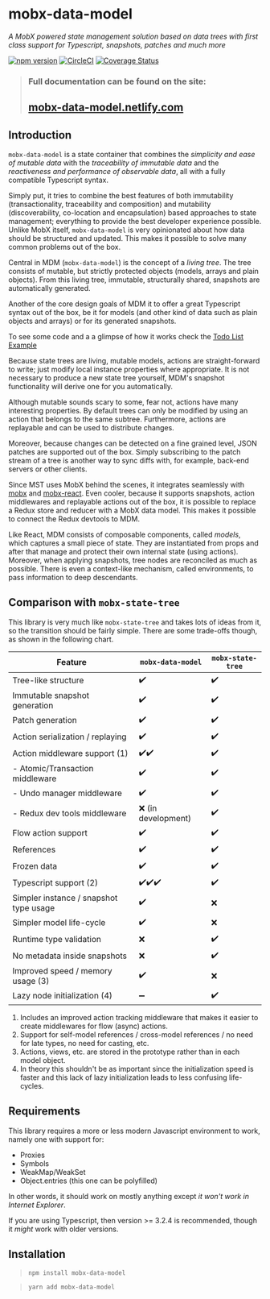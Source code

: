 # mobx-data-model

_A MobX powered state management solution based on data trees with first class support for Typescript, snapshots, patches and much more_

[![npm version](https://badge.fury.io/js/mobx-data-model.svg)](https://badge.fury.io/js/mobx-data-model)
[![CircleCI](https://circleci.com/gh/xaviergonz/mobx-data-model.svg?style=svg)](https://circleci.com/gh/xaviergonz/mobx-data-model)
[![Coverage Status](https://coveralls.io/repos/github/xaviergonz/mobx-data-model/badge.svg?branch=master&t=Lwl2z5)](https://coveralls.io/github/xaviergonz/mobx-data-model?branch=master)

> ### Full documentation can be found on the site:
>
> ## [mobx-data-model.netlify.com](https://mobx-data-model.netlify.com)

## Introduction

`mobx-data-model` is a state container that combines the _simplicity and ease of mutable data_ with the _traceability of immutable data_ and the _reactiveness and performance of observable data_, all with a fully compatible Typescript syntax.

Simply put, it tries to combine the best features of both immutability (transactionality, traceability and composition) and mutability (discoverability, co-location and encapsulation) based approaches to state management; everything to provide the best developer experience possible.
Unlike MobX itself, `mobx-data-model` is very opinionated about how data should be structured and updated.
This makes it possible to solve many common problems out of the box.

Central in MDM (`mobx-data-model`) is the concept of a _living tree_. The tree consists of mutable, but strictly protected objects (models, arrays and plain objects).
From this living tree, immutable, structurally shared, snapshots are automatically generated.

Another of the core design goals of MDM it to offer a great Typescript syntax out of the box, be it for models (and other kind of data such as plain objects and arrays) or for its generated snapshots.

To see some code and a a glimpse of how it works check the [Todo List Example](https://mobx-data-model.netlify.com/examples/todoList)

Because state trees are living, mutable models, actions are straight-forward to write; just modify local instance properties where appropriate. It is not necessary to produce a new state tree yourself, MDM's snapshot functionality will derive one for you automatically.

Although mutable sounds scary to some, fear not, actions have many interesting properties.
By default trees can only be modified by using an action that belongs to the same subtree.
Furthermore, actions are replayable and can be used to distribute changes.

Moreover, because changes can be detected on a fine grained level, JSON patches are supported out of the box.
Simply subscribing to the patch stream of a tree is another way to sync diffs with, for example, back-end servers or other clients.

Since MST uses MobX behind the scenes, it integrates seamlessly with [mobx](https://mobx.js.org) and [mobx-react](https://github.com/mobxjs/mobx-react).
Even cooler, because it supports snapshots, action middlewares and replayable actions out of the box, it is possible to replace a Redux store and reducer with a MobX data model.
This makes it possible to connect the Redux devtools to MDM.

Like React, MDM consists of composable components, called _models_, which captures a small piece of state. They are instantiated from props and after that manage and protect their own internal state (using actions). Moreover, when applying snapshots, tree nodes are reconciled as much as possible. There is even a context-like mechanism, called environments, to pass information to deep descendants.

## Comparison with `mobx-state-tree`

This library is very much like `mobx-state-tree` and takes lots of ideas from it, so the transition
should be fairly simple. There are some trade-offs though, as shown in the following chart.

| Feature                                | `mobx-data-model`   | `mobx-state-tree` |
| -------------------------------------- | ------------------- | ----------------- |
| Tree-like structure                    | ✔️                  | ✔️                |
| Immutable snapshot generation          | ✔️                  | ✔️                |
| Patch generation                       | ✔️                  | ✔️                |
| Action serialization / replaying        | ✔️                  | ✔️                |
| Action middleware support (1)          | ✔️✔️                | ✔️                |
| - Atomic/Transaction middleware        | ✔️                  | ✔️                |
| - Undo manager middleware              | ✔️                  | ✔️                |
| - Redux dev tools middleware           | ❌ (in development) | ✔️                |
| Flow action support                    | ✔️                  | ✔️                |
| References                             | ✔️                  | ✔️                |
| Frozen data                            | ✔️                  | ✔️                |
| Typescript support (2)                 | ✔️✔️✔️              | ✔️                |
| Simpler instance / snapshot type usage | ✔️                  | ❌                |
| Simpler model life-cycle               | ✔️                  | ❌                |
| Runtime type validation                | ❌                  | ✔️                |
| No metadata inside snapshots           | ❌                  | ✔️                |
| Improved speed / memory usage (3)      | ✔️                  | ❌                |
| Lazy node initialization (4)           | ➖                  | ✔️                |

1. Includes an improved action tracking middleware that makes it easier to create
   middlewares for flow (async) actions.
2. Support for self-model references / cross-model references / no need for late types, no need for casting,
   etc.
3. Actions, views, etc. are stored in the prototype rather than in each model object.
4. In theory this shouldn't be as important since the initialization speed is faster and this
   lack of lazy initialization leads to less confusing life-cycles.

## Requirements

This library requires a more or less modern Javascript environment to work, namely one with support for:

- Proxies
- Symbols
- WeakMap/WeakSet
- Object.entries (this one can be polyfilled)

In other words, it should work on mostly anything except _it won't work in Internet Explorer_.

If you are using Typescript, then version >= 3.2.4 is recommended, though it _might_ work with older versions.

## Installation

> `npm install mobx-data-model`

> `yarn add mobx-data-model`

